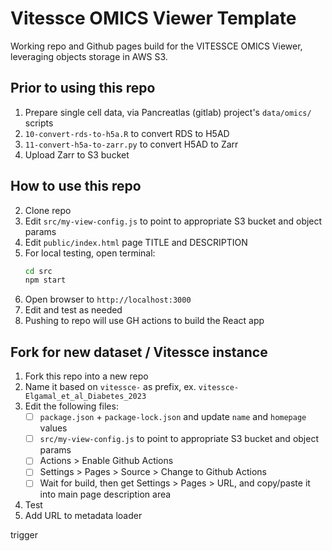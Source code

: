# Vitessce OMICS Viewer Template

Working repo and Github pages build for the VITESSCE OMICS Viewer, leveraging objects storage in AWS S3.

## Prior to using this repo

1. Prepare single cell data, via Pancreatlas (gitlab) project's `data/omics/` scripts
2. `10-convert-rds-to-h5a.R` to convert RDS to H5AD
3. `11-convert-h5a-to-zarr.py` to convert H5AD to Zarr
4. Upload Zarr to S3 bucket

## How to use this repo

2. Clone repo
3. Edit `src/my-view-config.js` to point to appropriate S3 bucket and object params
4. Edit `public/index.html` page TITLE and DESCRIPTION
5. For local testing, open terminal:
    ```bash
    cd src
    npm start
    ```
6. Open browser to `http://localhost:3000`
7. Edit and test as needed
8. Pushing to repo will use GH actions to build the React app

## Fork for new dataset / Vitessce instance

1. Fork this repo into a new repo
2. Name it based on `vitessce-` as prefix, ex. `vitessce-Elgamal_et_al_Diabetes_2023`
3. Edit the following files:
   - [ ]  `package.json` + `package-lock.json` and update `name` and `homepage` values
   - [ ]  `src/my-view-config.js` to point to appropriate S3 bucket and object params
   - [ ]  Actions > Enable Github Actions
   - [ ]  Settings > Pages > Source > Change to Github Actions
   - [ ]  Wait for build, then get Settings > Pages > URL, and copy/paste it into main page description area
4. Test
5. Add URL to metadata loader

trigger
